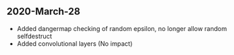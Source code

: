 

## 2020-March-28
- Added dangermap checking of random epsilon, no longer allow  random selfdestruct
- Added convolutional layers (No impact)